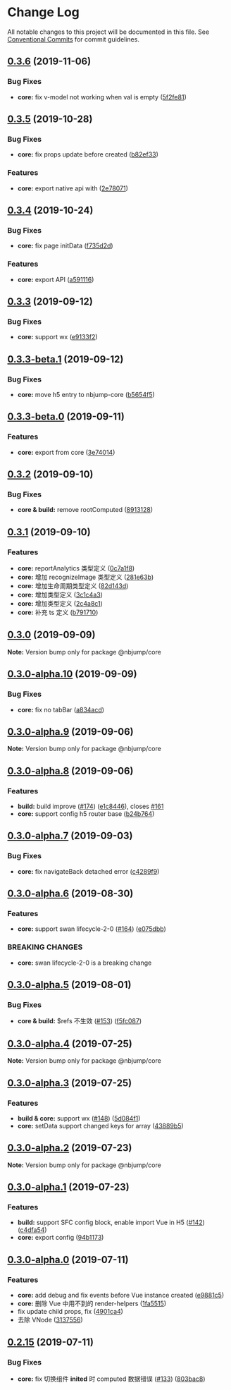 # Change Log

All notable changes to this project will be documented in this file.
See [Conventional Commits](https://conventionalcommits.org) for commit guidelines.

## [0.3.6](https://github.com/MengFangui/Nbjump/compare/@nbjump/core@0.3.5...@nbjump/core@0.3.6) (2019-11-06)


### Bug Fixes

* **core:** fix v-model not working when val is empty ([5f2fe81](https://github.com/MengFangui/Nbjump/commit/5f2fe81))





## [0.3.5](https://github.com/MengFangui/Nbjump/compare/@nbjump/core@0.3.4...@nbjump/core@0.3.5) (2019-10-28)


### Bug Fixes

* **core:** fix props update before created ([b82ef33](https://github.com/MengFangui/Nbjump/commit/b82ef33))


### Features

* **core:** export native api with ([2e78071](https://github.com/MengFangui/Nbjump/commit/2e78071))





## [0.3.4](https://github.com/MengFangui/Nbjump/compare/@nbjump/core@0.3.3...@nbjump/core@0.3.4) (2019-10-24)


### Bug Fixes

* **core:** fix page initData ([f735d2d](https://github.com/MengFangui/Nbjump/commit/f735d2d))


### Features

* **core:** export API ([a591116](https://github.com/MengFangui/Nbjump/commit/a591116))





## [0.3.3](https://github.com/MengFangui/Nbjump/compare/@nbjump/core@0.3.3-beta.1...@nbjump/core@0.3.3) (2019-09-12)


### Bug Fixes

* **core:** support wx ([e9133f2](https://github.com/MengFangui/Nbjump/commit/e9133f2))





## [0.3.3-beta.1](https://github.com/MengFangui/Nbjump/compare/@nbjump/core@0.3.3-beta.0...@nbjump/core@0.3.3-beta.1) (2019-09-12)


### Bug Fixes

* **core:** move h5 entry to nbjump-core ([b5654f5](https://github.com/MengFangui/Nbjump/commit/b5654f5))





## [0.3.3-beta.0](https://github.com/MengFangui/Nbjump/compare/@nbjump/core@0.3.2...@nbjump/core@0.3.3-beta.0) (2019-09-11)


### Features

* **core:** export  from core ([3e74014](https://github.com/MengFangui/Nbjump/commit/3e74014))





## [0.3.2](https://github.com/MengFangui/Nbjump/compare/@nbjump/core@0.3.1...@nbjump/core@0.3.2) (2019-09-10)


### Bug Fixes

* **core & build:** remove rootComputed ([8913128](https://github.com/MengFangui/Nbjump/commit/8913128))





## [0.3.1](https://github.com/MengFangui/Nbjump/compare/@nbjump/core@0.3.0...@nbjump/core@0.3.1) (2019-09-10)


### Features

* **core:** reportAnalytics 类型定义 ([0c7a1f8](https://github.com/MengFangui/Nbjump/commit/0c7a1f8))
* **core:** 增加 recognizeImage 类型定义 ([281e63b](https://github.com/MengFangui/Nbjump/commit/281e63b))
* **core:** 增加生命周期类型定义 ([82d143d](https://github.com/MengFangui/Nbjump/commit/82d143d))
* **core:** 增加类型定义 ([3c1c4a3](https://github.com/MengFangui/Nbjump/commit/3c1c4a3))
* **core:** 增加类型定义 ([2c4a8c1](https://github.com/MengFangui/Nbjump/commit/2c4a8c1))
* **core:** 补充 ts 定义 ([b791710](https://github.com/MengFangui/Nbjump/commit/b791710))





## [0.3.0](https://github.com/MengFangui/Nbjump/compare/@nbjump/core@0.3.0-alpha.10...@nbjump/core@0.3.0) (2019-09-09)

**Note:** Version bump only for package @nbjump/core





## [0.3.0-alpha.10](https://github.com/MengFangui/Nbjump/compare/@nbjump/core@0.3.0-alpha.9...@nbjump/core@0.3.0-alpha.10) (2019-09-09)


### Bug Fixes

* **core:** fix no tabBar ([a834acd](https://github.com/MengFangui/Nbjump/commit/a834acd))





## [0.3.0-alpha.9](https://github.com/MengFangui/Nbjump/compare/@nbjump/core@0.3.0-alpha.8...@nbjump/core@0.3.0-alpha.9) (2019-09-06)

**Note:** Version bump only for package @nbjump/core





## [0.3.0-alpha.8](https://github.com/MengFangui/Nbjump/compare/@nbjump/core@0.3.0-alpha.7...@nbjump/core@0.3.0-alpha.8) (2019-09-06)


### Features

* **build:** build improve ([#174](https://github.com/MengFangui/Nbjump/issues/174)) ([e1c8446](https://github.com/MengFangui/Nbjump/commit/e1c8446)), closes [#161](https://github.com/MengFangui/Nbjump/issues/161)
* **core:** support config h5 router base ([b24b764](https://github.com/MengFangui/Nbjump/commit/b24b764))





## [0.3.0-alpha.7](https://github.com/MengFangui/Nbjump/compare/@nbjump/core@0.3.0-alpha.6...@nbjump/core@0.3.0-alpha.7) (2019-09-03)


### Bug Fixes

* **core:** fix navigateBack detached error ([c4289f9](https://github.com/MengFangui/Nbjump/commit/c4289f9))





## [0.3.0-alpha.6](https://github.com/MengFangui/Nbjump/compare/@nbjump/core@0.3.0-alpha.5...@nbjump/core@0.3.0-alpha.6) (2019-08-30)


### Features

* **core:** support swan lifecycle-2-0 ([#164](https://github.com/MengFangui/Nbjump/issues/164)) ([e075dbb](https://github.com/MengFangui/Nbjump/commit/e075dbb))


### BREAKING CHANGES

* **core:** swan lifecycle-2-0 is a breaking change





## [0.3.0-alpha.5](https://github.com/MengFangui/Nbjump/compare/@nbjump/core@0.3.0-alpha.4...@nbjump/core@0.3.0-alpha.5) (2019-08-01)


### Bug Fixes

* **core & build:** $refs 不生效 ([#153](https://github.com/MengFangui/Nbjump/issues/153)) ([f5fc087](https://github.com/MengFangui/Nbjump/commit/f5fc087))






## [0.3.0-alpha.4](https://github.com/MengFangui/Nbjump/compare/@nbjump/core@0.3.0-alpha.3...@nbjump/core@0.3.0-alpha.4) (2019-07-25)

**Note:** Version bump only for package @nbjump/core



## [0.3.0-alpha.3](https://github.com/MengFangui/Nbjump/compare/@nbjump/core@0.3.0-alpha.2...@nbjump/core@0.3.0-alpha.3) (2019-07-25)

### Features

* **build & core:** support wx ([#148](https://github.com/MengFangui/Nbjump/issues/148)) ([5d084f1](https://github.com/MengFangui/Nbjump/commit/5d084f1))
* **core:** setData support changed keys for array ([43889b5](https://github.com/MengFangui/Nbjump/commit/43889b5))




## [0.3.0-alpha.2](https://github.com/MengFangui/Nbjump/compare/@nbjump/core@0.3.0-alpha.1...@nbjump/core@0.3.0-alpha.2) (2019-07-23)

**Note:** Version bump only for package @nbjump/core



## [0.3.0-alpha.1](https://github.com/MengFangui/Nbjump/compare/@nbjump/core@0.3.0-alpha.0...@nbjump/core@0.3.0-alpha.1) (2019-07-23)

### Features

* **build:** support SFC config block, enable import Vue in H5 ([#142](https://github.com/MengFangui/Nbjump/issues/142)) ([c4dfa54](https://github.com/MengFangui/Nbjump/commit/c4dfa54))
* **core:** export config ([94b1173](https://github.com/MengFangui/Nbjump/commit/94b1173))




## [0.3.0-alpha.0](https://github.com/MengFangui/Nbjump/compare/@nbjump/core@0.2.15...@nbjump/core@0.3.0-alpha.1) (2019-07-11)

### Features

* **core:** add debug and fix events before Vue instance created ([e9881c5](https://github.com/MengFangui/Nbjump/commit/e9881c5))
* **core:** 删除 Vue 中用不到的 render-helpers ([1fa5515](https://github.com/MengFangui/Nbjump/commit/1fa5515))
* fix update child props, fix ([4901ca4](https://github.com/MengFangui/Nbjump/commit/4901ca4))
* 去除 VNode ([3137556](https://github.com/MengFangui/Nbjump/commit/3137556))



## [0.2.15](https://github.com/MengFangui/Nbjump/compare/@nbjump/core@0.2.14...@nbjump/core@0.2.15) (2019-07-11)


### Bug Fixes

* **core:** fix 切换组件 __inited__ 时 computed 数据错误 ([#133](https://github.com/MengFangui/Nbjump/issues/133)) ([803bac8](https://github.com/MengFangui/Nbjump/commit/803bac8))
